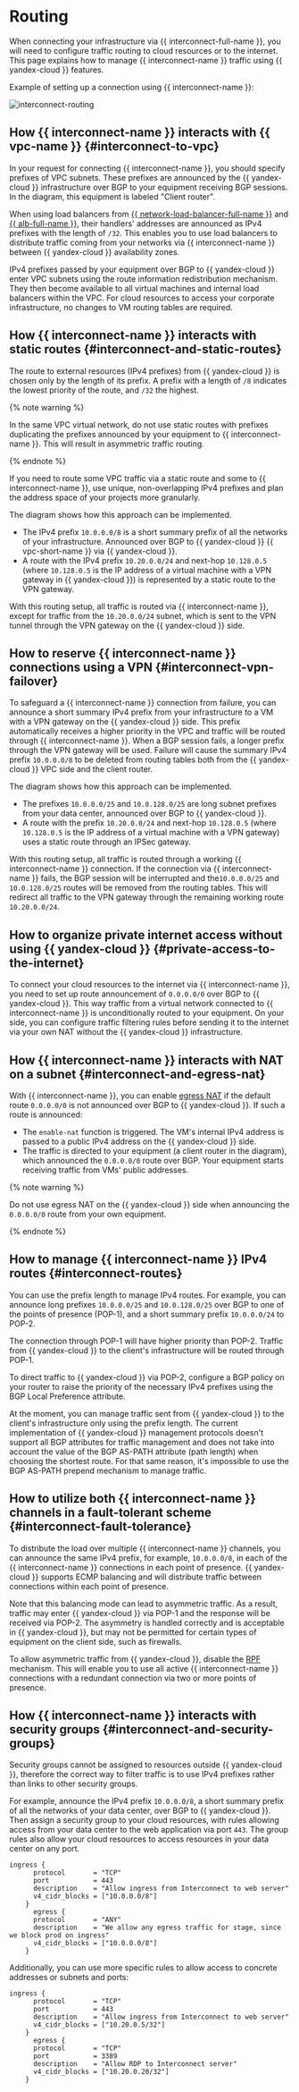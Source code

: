 # Routing

When connecting your infrastructure via {{ interconnect-full-name }}, you will need to configure traffic routing to cloud resources or to the internet. This page explains how to manage {{ interconnect-name }} traffic using {{ yandex-cloud }} features.

Example of setting up a connection using {{ interconnect-name }}:

![interconnect-routing](../../_assets/cloud-interconnect/interconnect-routing.svg)

## How {{ interconnect-name }} interacts with {{ vpc-name }} {#interconnect-to-vpc}

In your request for connecting {{ interconnect-name }}, you should specify prefixes of VPC subnets. These prefixes are announced by the {{ yandex-cloud }} infrastructure over BGP to your equipment receiving BGP sessions. In the diagram, this equipment is labeled "Client router".

When using load balancers from [{{ network-load-balancer-full-name }}](../../network-load-balancer/) and [{{ alb-full-name }}](../../application-load-balancer/), their handlers' addresses are announced as IPv4 prefixes with the length of `/32`. This enables you to use load balancers to distribute traffic coming from your networks via {{ interconnect-name }} between {{ yandex-cloud }} availability zones.

IPv4 prefixes passed by your equipment over BGP to {{ yandex-cloud }} enter VPC subnets using the route information redistribution mechanism. They then become available to all virtual machines and internal load balancers within the VPC. For cloud resources to access your corporate infrastructure, no changes to VM routing tables are required.

## How {{ interconnect-name }} interacts with static routes {#interconnect-and-static-routes}

The route to external resources (IPv4 prefixes) from {{ yandex-cloud }} is chosen only by the length of its prefix. A prefix with a length of `/8` indicates the lowest priority of the route, and `/32` the highest.

{% note warning %}

In the same VPC virtual network, do not use static routes with prefixes duplicating the prefixes announced by your equipment to {{ interconnect-name }}. This will result in asymmetric traffic routing.

{% endnote %}

If you need to route some VPC traffic via a static route and some to {{ interconnect-name }}, use unique, non-overlapping IPv4 prefixes and plan the address space of your projects more granularly.

The diagram shows how this approach can be implemented.

* The IPv4 prefix `10.0.0.0/8` is a short summary prefix of all the networks of your infrastructure. Announced over BGP to {{ yandex-cloud }} {{ vpc-short-name }} via {{ yandex-cloud }}.
* A route with the IPv4 prefix `10.20.0.0/24` and next-hop `10.128.0.5` (where `10.128.0.5` is the IP address of a virtual machine with a VPN gateway in {{ yandex-cloud }}) is represented by a static route to the VPN gateway.

With this routing setup, all traffic is routed via {{ interconnect-name }}, except for traffic from the `10.20.0.0/24` subnet, which is sent to the VPN tunnel through the VPN gateway on the {{ yandex-cloud }} side.

## How to reserve {{ interconnect-name }} connections using a VPN {#interconnect-vpn-failover}

To safeguard a {{ interconnect-name }} connection from failure, you can announce a short summary IPv4 prefix from your infrastructure to a VM with a VPN gateway on the {{ yandex-cloud }} side. This prefix automatically receives a higher priority in the VPC and traffic will be routed through {{ interconnect-name }}. When a BGP session fails, a longer prefix through the VPN gateway will be used. Failure will cause the summary IPv4 prefix `10.0.0.0/8` to be deleted from routing tables both from the {{ yandex-cloud }} VPC side and the client router.

The diagram shows how this approach can be implemented.

* The prefixes `10.0.0.0/25` and `10.0.128.0/25` are long subnet prefixes from your data center, announced over BGP to {{ yandex-cloud }}.
* A route with the prefix `10.20.0.0/24` and next-hop `10.128.0.5` (where `10.128.0.5` is the IP address of a virtual machine with a VPN gateway) uses a static route through an IPSec gateway.

With this routing setup, all traffic is routed through a working {{ interconnect-name }} connection. If the connection via {{ interconnect-name }} fails, the BGP session will be interrupted and the`10.0.0.0/25` and `10.0.128.0/25` routes will be removed from the routing tables. This will redirect all traffic to the VPN gateway through the remaining working route `10.20.0.0/24`.

## How to organize private internet access without using {{ yandex-cloud }} {#private-access-to-the-internet}

To connect your cloud resources to the internet via {{ interconnect-name }}, you need to set up route announcement of `0.0.0.0/0` over BGP to {{ yandex-cloud }}. This way traffic from a virtual network connected to {{ interconnect-name }} is unconditionally routed to your equipment. On your side, you can configure traffic filtering rules before sending it to the internet via your own NAT without the {{ yandex-cloud }} infrastructure.

## How {{ interconnect-name }} interacts with NAT on a subnet {#interconnect-and-egress-nat}

With {{ interconnect-name }}, you can enable [egress NAT](../../vpc/operations/enable-nat.md) if the default route `0.0.0.0/0` is not announced over BGP to {{ yandex-cloud }}. If such a route is announced:

* The `enable-nat` function is triggered. The VM's internal IPv4 address is passed to a public IPv4 address on the {{ yandex-cloud }} side.
* The traffic is directed to your equipment (a client router in the diagram), which announced the `0.0.0.0/0` route over BGP. Your equipment starts receiving traffic from VMs' public addresses.

{% note warning %}

Do not use egress NAT on the {{ yandex-cloud }} side when announcing the `0.0.0.0/0` route from your own equipment.

{% endnote %}

## How to manage {{ interconnect-name }} IPv4 routes {#interconnect-routes}

You can use the prefix length to manage IPv4 routes. For example, you can announce long prefixes `10.0.0.0/25` and `10.0.128.0/25` over BGP to one of the points of presence (POP-1), and a short summary prefix `10.0.0.0/24` to POP-2.

The connection through POP-1 will have higher priority than POP-2. Traffic from {{ yandex-cloud }} to the client's infrastructure will be routed through POP-1.

To direct traffic to {{ yandex-cloud }} via POP-2, configure a BGP policy on your router to raise the priority of the necessary IPv4 prefixes using the BGP Local Preference attribute.

At the moment, you can manage traffic sent from {{ yandex-cloud }} to the client's infrastructure only using the prefix length. The current implementation of {{ yandex-cloud }} management protocols doesn't support all BGP attributes for traffic management and does not take into account the value of the BGP AS-PATH attribute (path length) when choosing the shortest route. For that same reason, it's impossible to use the BGP AS-PATH prepend mechanism to manage traffic.

## How to utilize both {{ interconnect-name }} channels in a fault-tolerant scheme {#interconnect-fault-tolerance}

To distribute the load over multiple {{ interconnect-name }} channels, you can announce the same IPv4 prefix, for example, `10.0.0.0/8`, in each of the {{ interconnect-name }} connections in each point of presence. {{ yandex-cloud }} supports ECMP balancing and will distribute traffic between connections within each point of presence.

Note that this balancing mode can lead to asymmetric traffic. As a result, traffic may enter {{ yandex-cloud }} via POP-1 and the response will be received via POP-2. The asymmetry is handled correctly and is acceptable in {{ yandex-cloud }}, but may not be permitted for certain types of equipment on the client side, such as firewalls.

To allow asymmetric traffic from {{ yandex-cloud }}, disable the [RPF](https://en.wikipedia.org/wiki/Reverse-path_forwarding) mechanism. This will enable you to use all active {{ interconnect-name }} connections with a redundant connection via two or more points of presence.

## How {{ interconnect-name }} interacts with security groups {#interconnect-and-security-groups}

Security groups cannot be assigned to resources outside {{ yandex-cloud }}, therefore the correct way to filter traffic is to use IPv4 prefixes rather than links to other security groups.

For example, announce the IPv4 prefix `10.0.0.0/8`, a short summary prefix of all the networks of your data center, over BGP to {{ yandex-cloud }}. Then assign a security group to your cloud resources, with rules allowing access from your data center to the web application via port `443`. The group rules also allow your cloud resources to access resources in your data center on any port.

```
ingress {
      protocol       = "TCP"
      port           = 443
      description    = "Allow ingress from Interconnect to web server"
      v4_cidr_blocks = ["10.0.0.0/8"]
    }
      egress {
      protocol       = "ANY"
      description    = "We allow any egress traffic for stage, since we block prod on ingress"
      v4_cidr_blocks = ["10.0.0.0/8"]
    }
```

Additionally, you can use more specific rules to allow access to concrete addresses or subnets and ports:

```
ingress {
      protocol       = "TCP"
      port           = 443
      description    = "Allow ingress from Interconnect to web server"
      v4_cidr_blocks = ["10.20.0.5/32"]
    }
      egress {
      protocol       = "TCP"
      port           = 3389
      description    = "Allow RDP to Interconnect server"
      v4_cidr_blocks = ["10.20.0.20/32"]
    }
```

